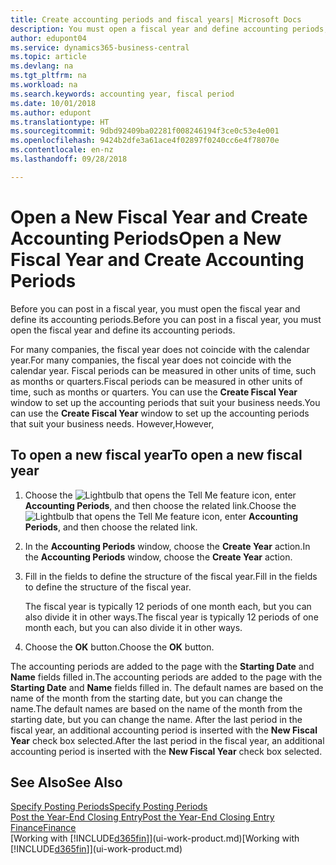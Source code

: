 ```yaml
---
title: Create accounting periods and fiscal years| Microsoft Docs
description: You must open a fiscal year and define accounting periods, before you can post in a fiscal year.
author: edupont04
ms.service: dynamics365-business-central
ms.topic: article
ms.devlang: na
ms.tgt_pltfrm: na
ms.workload: na
ms.search.keywords: accounting year, fiscal period
ms.date: 10/01/2018
ms.author: edupont
ms.translationtype: HT
ms.sourcegitcommit: 9dbd92409ba02281f008246194f3ce0c53e4e001
ms.openlocfilehash: 9424b2dfe3a61ace4f02897f0240cc6e4f78070e
ms.contentlocale: en-nz
ms.lasthandoff: 09/28/2018

---
```

# <a name="open-a-new-fiscal-year-and-create-accounting-periods"></a><span data-ttu-id="dad9c-103">Open a New Fiscal Year and Create Accounting Periods</span><span class="sxs-lookup"><span data-stu-id="dad9c-103">Open a New Fiscal Year and Create Accounting Periods</span></span>
<span data-ttu-id="dad9c-104">Before you can post in a fiscal year, you must open the fiscal year and define its accounting periods.</span><span class="sxs-lookup"><span data-stu-id="dad9c-104">Before you can post in a fiscal year, you must open the fiscal year and define its accounting periods.</span></span>  

<span data-ttu-id="dad9c-105">For many companies, the fiscal year does not coincide with the calendar year.</span><span class="sxs-lookup"><span data-stu-id="dad9c-105">For many companies, the fiscal year does not coincide with the calendar year.</span></span> <span data-ttu-id="dad9c-106">Fiscal periods can be measured in other units of time, such as months or quarters.</span><span class="sxs-lookup"><span data-stu-id="dad9c-106">Fiscal periods can be measured in other units of time, such as months or quarters.</span></span> <span data-ttu-id="dad9c-107">You can use the **Create Fiscal Year** window to set up the accounting periods that suit your business needs.</span><span class="sxs-lookup"><span data-stu-id="dad9c-107">You can use the **Create Fiscal Year** window to set up the accounting periods that suit your business needs.</span></span> <span data-ttu-id="dad9c-108">However,</span><span class="sxs-lookup"><span data-stu-id="dad9c-108">However,</span></span>   

## <a name="to-open-a-new-fiscal-year"></a><span data-ttu-id="dad9c-109">To open a new fiscal year</span><span class="sxs-lookup"><span data-stu-id="dad9c-109">To open a new fiscal year</span></span>
1. <span data-ttu-id="dad9c-110">Choose the ![Lightbulb that opens the Tell Me feature](media/ui-search/search_small.png "Tell me what you want to do") icon, enter **Accounting Periods**, and then choose the related link.</span><span class="sxs-lookup"><span data-stu-id="dad9c-110">Choose the ![Lightbulb that opens the Tell Me feature](media/ui-search/search_small.png "Tell me what you want to do") icon, enter **Accounting Periods**, and then choose the related link.</span></span>
2. <span data-ttu-id="dad9c-111">In the **Accounting Periods** window, choose the **Create Year** action.</span><span class="sxs-lookup"><span data-stu-id="dad9c-111">In the **Accounting Periods** window, choose the **Create Year** action.</span></span>
3. <span data-ttu-id="dad9c-112">Fill in the fields to define the structure of the fiscal year.</span><span class="sxs-lookup"><span data-stu-id="dad9c-112">Fill in the fields to define the structure of the fiscal year.</span></span>

    <span data-ttu-id="dad9c-113">The fiscal year is typically 12 periods of one month each, but you can also divide it in other ways.</span><span class="sxs-lookup"><span data-stu-id="dad9c-113">The fiscal year is typically 12 periods of one month each, but you can also divide it in other ways.</span></span>
4. <span data-ttu-id="dad9c-114">Choose the **OK** button.</span><span class="sxs-lookup"><span data-stu-id="dad9c-114">Choose the **OK** button.</span></span>

<span data-ttu-id="dad9c-115">The accounting periods are added to the page with the **Starting Date** and **Name** fields filled in.</span><span class="sxs-lookup"><span data-stu-id="dad9c-115">The accounting periods are added to the page with the **Starting Date** and **Name** fields filled in.</span></span> <span data-ttu-id="dad9c-116">The default names are based on the name of the month from the starting date, but you can change the name.</span><span class="sxs-lookup"><span data-stu-id="dad9c-116">The default names are based on the name of the month from the starting date, but you can change the name.</span></span> <span data-ttu-id="dad9c-117">After the last period in the fiscal year, an additional accounting period is inserted with the **New Fiscal Year** check box selected.</span><span class="sxs-lookup"><span data-stu-id="dad9c-117">After the last period in the fiscal year, an additional accounting period is inserted with the **New Fiscal Year** check box selected.</span></span>  


## <a name="see-also"></a><span data-ttu-id="dad9c-118">See Also</span><span class="sxs-lookup"><span data-stu-id="dad9c-118">See Also</span></span>
[<span data-ttu-id="dad9c-119">Specify Posting Periods</span><span class="sxs-lookup"><span data-stu-id="dad9c-119">Specify Posting Periods</span></span>](finance-how-specify-posting-periods.md)  
[<span data-ttu-id="dad9c-120">Post the Year-End Closing Entry</span><span class="sxs-lookup"><span data-stu-id="dad9c-120">Post the Year-End Closing Entry</span></span>](year-how-post-year-end-close-entry.md)  
[<span data-ttu-id="dad9c-121">Finance</span><span class="sxs-lookup"><span data-stu-id="dad9c-121">Finance</span></span>](finance.md)  
<span data-ttu-id="dad9c-122">[Working with [!INCLUDE[d365fin](includes/d365fin_md.md)]](ui-work-product.md)</span><span class="sxs-lookup"><span data-stu-id="dad9c-122">[Working with [!INCLUDE[d365fin](includes/d365fin_md.md)]](ui-work-product.md)</span></span>

